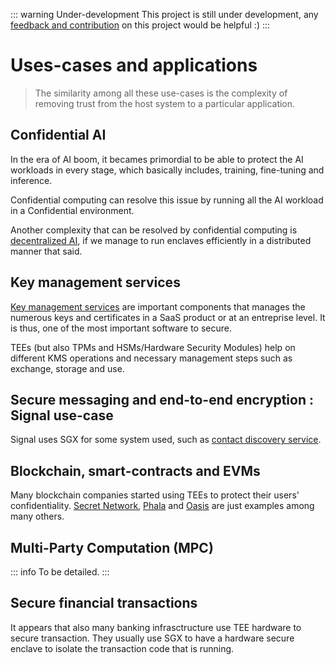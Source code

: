 ::: warning Under-development 
This project is still under development, any [feedback and contribution](https://github.com/cybertechnica/confidential-computing-guide/issues) on this project would be helpful :)
:::
# Uses-cases and applications

> The similarity among all these use-cases is the complexity of removing trust from the host system to a particular application. 

## Confidential AI 
In the era of AI boom, it becames primordial to be able to protect the AI workloads in every stage, which basically includes, training, fine-tuning and inference. 

Confidential computing can resolve this issue by running all the AI workload in a Confidential environment. 

Another complexity that can be resolved by confidential computing is [decentralized AI](https://medium.com/secret-network-ecosystem-and-technology/why-confidential-computing-is-inevitable-for-decentralized-ai-42d489ab028a), if we manage to run enclaves efficiently in a distributed manner that said. 


## Key management services

[Key management services](https://en.wikipedia.org/wiki/Key_management#:~:text=Key%20management%20refers%20to%20management,procedures%2C%20and%20other%20relevant%20protocols.) are important components that manages the numerous keys and certificates in a SaaS product or at an entreprise level. It is thus, one of the most important software to secure. 

TEEs (but also TPMs and HSMs/Hardware Security Modules) help on different KMS operations and necessary management steps such as exchange, storage and use. 

## Secure messaging and end-to-end encryption : Signal use-case
Signal uses SGX for some system used, such as [contact discovery service](https://github.com/signalapp/ContactDiscoveryService-Icelake). 


## Blockchain, smart-contracts and EVMs

Many blockchain companies started using TEEs to protect their users' confidentiality. [Secret Network](https://phala.network/), [Phala](https://phala.network/) and [Oasis](https://oasisprotocol.org/) are just examples among many others. 

## Multi-Party Computation (MPC)
::: info
To be detailed. 
:::

## Secure financial transactions

It appears that also many banking infrasctructure use TEE hardware to secure transaction. They usually use SGX to have a hardware secure enclave to isolate the transaction code that is running. 






